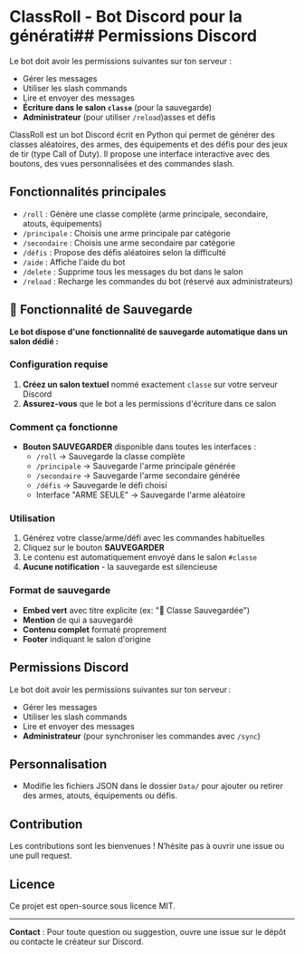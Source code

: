 # ClassRoll - Bot Discord pour la générati## Permissions Discord

Le bot doit avoir les permissions suivantes sur ton serveur :

- Gérer les messages
- Utiliser les slash commands
- Lire et envoyer des messages
- **Écriture dans le salon `classe`** (pour la sauvegarde)
- **Administrateur** (pour utiliser `/reload`)asses et défis

ClassRoll est un bot Discord écrit en Python qui permet de générer des classes aléatoires, des armes, des équipements et des défis pour des jeux de tir (type Call of Duty). Il propose une interface interactive avec des boutons, des vues personnalisées et des commandes slash.

## Fonctionnalités principales

- `/roll` : Génère une classe complète (arme principale, secondaire, atouts, équipements)
- `/principale` : Choisis une arme principale par catégorie
- `/secondaire` : Choisis une arme secondaire par catégorie
- `/défis` : Propose des défis aléatoires selon la difficulté
- `/aide` : Affiche l'aide du bot
- `/delete` : Supprime tous les messages du bot dans le salon
- `/reload` : Recharge les commandes du bot (réservé aux administrateurs)

## 💾 Fonctionnalité de Sauvegarde

**Le bot dispose d'une fonctionnalité de sauvegarde automatique dans un salon dédié :**

### Configuration requise

1. **Créez un salon textuel** nommé exactement `classe` sur votre serveur Discord
2. **Assurez-vous** que le bot a les permissions d'écriture dans ce salon

### Comment ça fonctionne

- **Bouton SAUVEGARDER** disponible dans toutes les interfaces :
  - `/roll` → Sauvegarde la classe complète
  - `/principale` → Sauvegarde l'arme principale générée
  - `/secondaire` → Sauvegarde l'arme secondaire générée
  - `/défis` → Sauvegarde le défi choisi
  - Interface "ARME SEULE" → Sauvegarde l'arme aléatoire

### Utilisation

1. Générez votre classe/arme/défi avec les commandes habituelles
2. Cliquez sur le bouton **SAUVEGARDER**
3. Le contenu est automatiquement envoyé dans le salon `#classe`
4. **Aucune notification** - la sauvegarde est silencieuse

### Format de sauvegarde

- **Embed vert** avec titre explicite (ex: "💾 Classe Sauvegardée")
- **Mention** de qui a sauvegardé
- **Contenu complet** formaté proprement
- **Footer** indiquant le salon d'origine

## Permissions Discord

Le bot doit avoir les permissions suivantes sur ton serveur :

- Gérer les messages
- Utiliser les slash commands
- Lire et envoyer des messages
- **Administrateur** (pour synchroniser les commandes avec `/sync`)

## Personnalisation

- Modifie les fichiers JSON dans le dossier `Data/` pour ajouter ou retirer des armes, atouts, équipements ou défis.

## Contribution

Les contributions sont les bienvenues ! N’hésite pas à ouvrir une issue ou une pull request.

## Licence

Ce projet est open-source sous licence MIT.

---

**Contact** : Pour toute question ou suggestion, ouvre une issue sur le dépôt ou contacte le créateur sur Discord.
